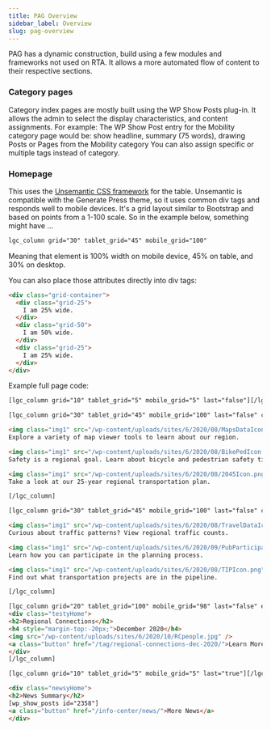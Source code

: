 ```yaml
---
title: PAG Overview
sidebar_label: Overview
slug: pag-overview
---
```



PAG has a dynamic construction, build using a few modules and frameworks not used on RTA. It allows a more automated flow of content to their respective sections.

### Category pages

Category index pages are mostly built using the WP Show Posts plug-in. It allows the admin to select the display characteristics, and content assignments. For example: The WP Show Post entry for the Mobility category page would be: show headline, summary (75 words), drawing Posts or Pages from the Mobility category You can also assign specific or multiple tags instead of category.


### Homepage
This uses the [Unsemantic CSS framework](https://unsemantic.com/) for the table. Unsemantic is compatible with the Generate Press theme, so it uses common div tags and responds well to mobile devices. It's a grid layout similar to Bootstrap and based on points from a 1-100 scale. So in the example below, something might have ...

```html
lgc_column grid="30" tablet_grid="45" mobile_grid="100"
```
Meaning that element is 100% width on mobile device, 45% on table, and 30% on desktop.

You can also place those attributes directly into div tags:

```html
<div class="grid-container">
  <div class="grid-25">
    I am 25% wide.
  </div>
  <div class="grid-50">
    I am 50% wide.
  </div>
  <div class="grid-25">
    I am 25% wide.
  </div>
</div>
```

Example full page code:

```html
[lgc_column grid="10" tablet_grid="5" mobile_grid="5" last="false"][/lgc_column]

[lgc_column grid="30" tablet_grid="45" mobile_grid="100" last="false" class="col1" equal_heights="true"]

<img class="img1" src="/wp-content/uploads/sites/6/2020/08/MapsDataIcon.png" /><a href="/info-center/maps-and-data/"><b>Maps and Data</b></a>
Explore a variety of map viewer tools to learn about our region.

<img class="img1" src="/wp-content/uploads/sites/6/2020/08/BikePedIcon.png" /><a href="/mobility/bicycle-and-pedestrian-safety/"><b>Bike &amp; Pedestrian Safety</b></a>
Safety is a regional goal. Learn about bicycle and pedestrian safety tips.

<img class="img1" src="/wp-content/uploads/sites/6/2020/08/2045Icon.png" /><a href="/mobility/regional-mobility-and-accessibility-plan/"><b>Regional Mobility &amp; Accessibility Plan</b></a>
Take a look at our 25-year regional transportation plan.

[/lgc_column]

[lgc_column grid="30" tablet_grid="45" mobile_grid="100" last="false" class="col1" equal_heights="true"]

<img class="img1" src="/wp-content/uploads/sites/6/2020/08/TravelDataIcon.png" /><a href="https://pag.ms2soft.com/tcds/tsearch.asp?loc=Pag&amp;mod=" target="_blank" rel="noopener noreferrer"><b>Travel Data</b></a>
Curious about traffic patterns? View regional traffic counts.

<img class="img1" src="/wp-content/uploads/sites/6/2020/09/PubParticipationIcon.png" /><a href="/get-involved/public-participation/"><b>Public Participation</b></a>
Learn how you can participate in the planning process.

<img class="img1" src="/wp-content/uploads/sites/6/2020/08/TIPIcon.png" /><a href="/mobility/transportation-improvement-program/"><b>Transportation Improvement Program</b></a>
Find out what transportation projects are in the pipeline.

[/lgc_column]

[lgc_column grid="20" tablet_grid="100" mobile_grid="98" last="false" equal_heights="true" class="boxNew"]
<div class="testyHome">
<h2>Regional Connections</h2>
<h4 style="margin-top:-20px;">December 2020</h4>
<img src="/wp-content/uploads/sites/6/2020/10/RCpeople.jpg" />
<a class="button" href="/tag/regional-connections-dec-2020/">Learn More</a>
</div>
[/lgc_column]

[lgc_column grid="10" tablet_grid="5" mobile_grid="5" last="true"][/lgc_column]

<div class="newsyHome">
<h2>News Summary</h2>
[wp_show_posts id="2358"]
<a class="button" href="/info-center/news/">More News</a>
</div>
```
